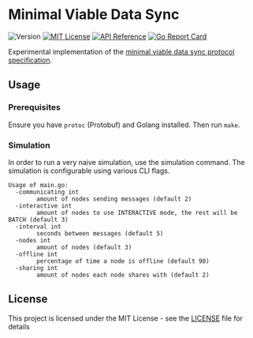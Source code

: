 # Minimal Viable Data Sync

![Version](https://img.shields.io/github/tag/vacp2p/mvds.svg)
[![MIT License](https://img.shields.io/badge/license-MIT-blue.svg)](LICENSE)
[![API Reference](
https://camo.githubusercontent.com/915b7be44ada53c290eb157634330494ebe3e30a/68747470733a2f2f676f646f632e6f72672f6769746875622e636f6d2f676f6c616e672f6764646f3f7374617475732e737667
)](https://godoc.org/github.com/vacp2p/mvds) [![Go Report Card](https://goreportcard.com/badge/github.com/vacp2p/mvds)](https://goreportcard.com/report/github.com/vacp2p/mvds)

Experimental implementation of the [minimal viable data sync protocol specification](https://github.com/status-im/bigbrother-specs/blob/master/data_sync/mvds.md).

## Usage

### Prerequisites

Ensure you have `protoc` (Protobuf) and Golang installed. Then run `make`.

### Simulation

In order to run a very naive simulation, use the simulation command. The simulation is configurable using various CLI flags.

```
Usage of main.go:
  -communicating int
    	amount of nodes sending messages (default 2)
  -interactive int
    	amount of nodes to use INTERACTIVE mode, the rest will be BATCH (default 3)
  -interval int
    	seconds between messages (default 5)
  -nodes int
    	amount of nodes (default 3)
  -offline int
    	percentage of time a node is offline (default 90)
  -sharing int
    	amount of nodes each node shares with (default 2)
```

## License

This project is licensed under the MIT License - see the [LICENSE](LICENSE) file for details
